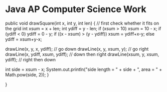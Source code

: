 # Java AP Computer Science Work
public void drawSquare(int x, int y, int len) {
// first check whether it fits on the grid
int xsum = x + len; int ydiff = y - len;
if (xsum > 10) xsum = 10 - x; if (ydiff < 0) ydiff = 0 - y;
if ((x - xsum) > (y - ydiff)) xsum = ydiff+x-y;
else ydiff = xsum+y-x;
  
drawLine(x, y, x, ydiff); // go down
drawLine(x, y, xsum, y); // go right
drawLine(x, ydiff, xsum, ydiff); // down then right
drawLine(xsum, y, xsum, ydiff); // right then down
  
int side = xsum - x;
System.out.println("side length = " + side + ", area = " + Math.pow(side, 2));
}

}
